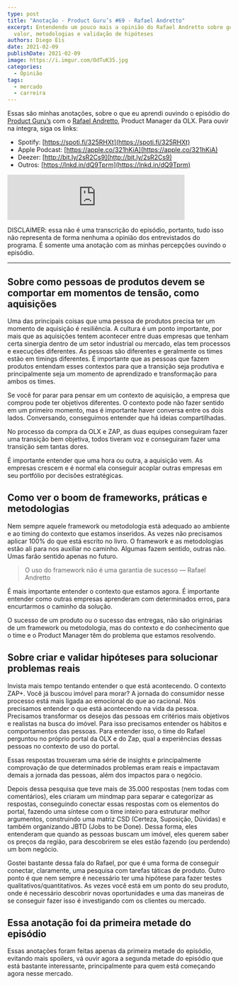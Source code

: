 ```yaml
---
type: post
title: "Anotação - Product Guru’s #69 - Rafael Andretto"
excerpt: Entendendo um pouco mais a opinião do Rafael Andretto sobre geração de
  valor, metodologias e validação de hipóteses
authors: Diego Eis
date: 2021-02-09
publishDate: 2021-02-09
image: https://i.imgur.com/OdTuK35.jpg
categories:
  - Opinião
tags:
  - mercado
  - carreira
---
```

Essas são minhas anotações, sobre o que eu aprendi ouvindo o episódio do [Product Guru’s](https://anchor.fm/product-gurus) com o [Rafael Andretto](https://www.linkedin.com/in/rafaelchedid/), Product Manager da OLX. Para ouvir na íntegra, siga os links:

- Spotify: [https://spoti.fi/325RHXt](https://spoti.fi/325RHXt)
- Apple Podcast: [https://apple.co/321hKiA](https://apple.co/321hKiA)
- Deezer: [http://bit.ly/2sR2Cs9](http://bit.ly/2sR2Cs9)
- Outros: [https://lnkd.in/dQ9Tprm](https://lnkd.in/dQ9Tprm)

<iframe src="https://anchor.fm/product-gurus/embed/episodes/69-Rafael-Andretto---Gerar-valor-para-as-pessoas-e-impacto-no-negcio-eq67nc" height="102px" width="400px" frameborder="0" scrolling="no"></iframe>

DISCLAIMER: essa não é uma transcrição do episódio, portanto, tudo isso não representa de forma nenhuma a opinião dos entrevistados do programa. É somente uma anotação com as minhas percepções ouvindo o episódio.

****

## Sobre como pessoas de produtos devem se comportar em momentos de tensão, como aquisições
Uma das principais coisas que uma pessoa de produtos precisa ter um momento de aquisição é resiliência. A cultura é um ponto importante, por mais que as aquisições tentem acontecer entre duas empresas que tenham certa sinergia dentro de um setor industrial ou mercado, elas tem processos e execuções diferentes. As pessoas são diferentes e geralmente os times estão em timings diferentes. É importante que as pessoas que fazem produtos entendam esses contextos para que a transição seja produtiva e principalmente seja um momento de aprendizado e transformação para ambos os times.

Se você for parar para pensar em um contexto de aquisição, a empresa que comprou pode ter objetivos diferentes. O contexto pode não fazer sentido em um primeiro momento, mas é importante haver conversa entre os dois lados. Conversando, conseguimos entender que há ideias compartilhadas. 

No processo da compra da OLX e ZAP, as duas equipes conseguiram fazer uma transição bem objetiva, todos tiveram voz e conseguiram fazer uma transição sem tantas dores. 

É importante entender que uma hora ou outra, a aquisição vem. As empresas crescem e é normal ela conseguir acoplar outras empresas em seu portfólio por decisões estratégicas.

## Como ver o boom de frameworks, práticas e metodologias

Nem sempre aquele framework ou metodologia está adequado ao ambiente e ao timing do contexto que estamos inseridos. As vezes não precisamos aplicar 100% do que está escrito no livro. O framework e as metodologias estão ali para nos auxiliar no caminho. Algumas fazem sentido, outras não. Umas farão sentido apenas no futuro. 

> O uso do framework não é uma garantia de sucesso — Rafael Andretto

É mais importante entender o contexto que estamos agora. É importante entender como outras empresas aprenderam com determinados erros, para encurtarmos o caminho da solução.

O sucesso de um produto ou o sucesso das entregas, não são originárias de um framework ou metodologia, mas do contexto e do conhecimento que o time e o Product Manager têm do problema que estamos resolvendo.


## Sobre criar e validar hipóteses para solucionar problemas reais

Invista mais tempo tentando entender o que está acontecendo. O contexto ZAP+. Você já buscou imóvel para morar? A jornada do consumidor nesse processo está mais ligada ao emocional do que ao racional. Nós precisamos entender o que está acontecendo na vida da pessoa. Precisamos transformar os desejos das pessoas em critérios mais objetivos e realistas na busca do imóvel. Para isso precisamos entender os hábitos e comportamentos das pessoas. Para entender isso, o time do Rafael perguntou no próprio portal da OLX e do Zap, qual a experiências dessas pessoas no contexto de uso do portal.

Essas respostas trouxeram uma série de insights e principalmente comprovação de que determinados problemas eram reais e impactavam demais a jornada das pessoas, além dos impactos para o negócio. 

Depois dessa pesquisa que teve mais de 35.000 respostas (nem todas com comentários), eles criaram um mindmap para separar e categorizar as respostas, conseguindo conectar essas respostas com os elementos do portal, fazendo uma síntese com o time inteiro para estruturar melhor argumentos, construindo uma matriz CSD (Certeza, Suposição, Dúvidas) e também organizando JBTD (Jobs to be Done). Dessa forma, eles entenderam que quando as pessoas buscam um imóvel, eles querem saber os preços da região, para descobrirem se eles estão fazendo (ou perdendo) um bom negócio.

Gostei bastante dessa fala do Rafael, por que é uma forma de conseguir conectar, claramente, uma pesquisa com tarefas táticas de produto. Outro ponto é que nem sempre é necessário ter uma hipótese para fazer testes qualitativos/quantitativos. As vezes você está em um ponto do seu produto, onde é necessário descobrir novas oportunidades e uma das maneiras de se conseguir fazer isso é investigando com os clientes ou mercado.


## Essa anotação foi da primeira metade do episódio

Essas anotações foram feitas apenas da primeira metade do episódio, evitando mais spoilers, vá ouvir agora a segunda metade do episódio que está bastante interessante, principalmente para quem está começando agora nesse mercado.